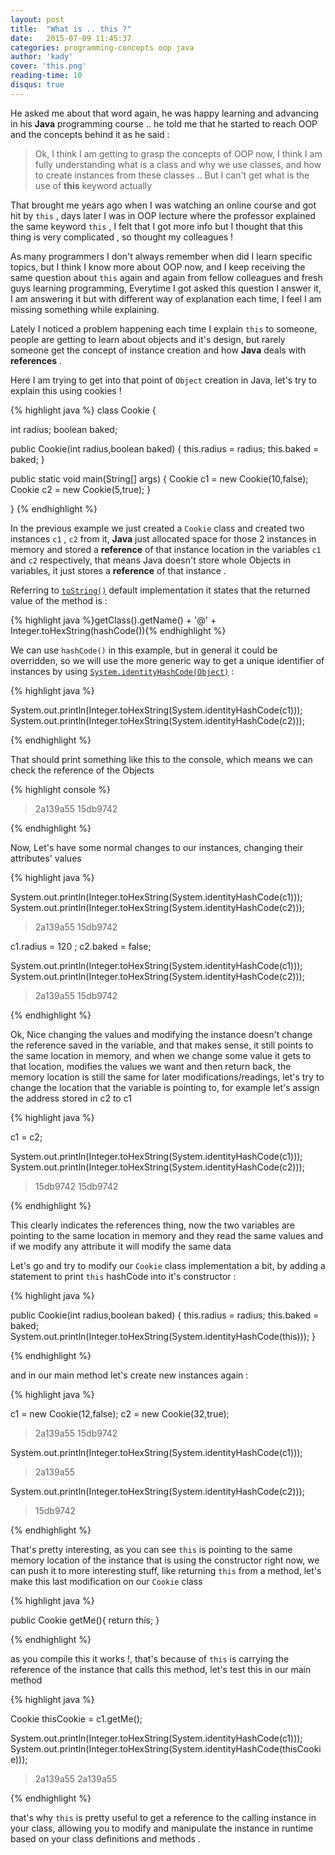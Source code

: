 ```yaml
---
layout: post
title:  "What is .. this ?"
date:   2015-07-09 11:45:37
categories: programming-concepts oop java
author: 'kady'
cover: 'this.png'
reading-time: 10
disqus: true
---
```


He asked me about that word again, he was happy learning and advancing in his **Java** programming course .. he told me that
he started to reach OOP and the concepts behind it as he said :

> Ok, I think I am getting to grasp the concepts of OOP now,
> I think I am fully understanding what is a class and why we use classes,
> and how to create instances from these classes .. But I can't get what is the use of **this** keyword actually

That brought me years ago when I was watching an online course and got hit by `this` , days later I was in OOP lecture
where the professor explained the same keyword `this` , I felt that I got more info but I thought that this thing is very complicated
, so thought my colleagues !

As many programmers I don't always remember when did I learn specific topics, but I think I know more about OOP now, and I keep receiving the
same question about `this` again and again from fellow colleagues and fresh guys learning programming, Everytime I got asked this question I answer it, I am answering it but with different way of explanation each time, I feel I am missing something while explaining.

Lately I noticed a problem happening each time I explain `this` to someone, people are getting to learn about objects
and it's design, but rarely someone get the concept of instance creation and how **Java** deals with **references** .

Here I am trying to get into that point of `Object` creation in Java, let's try to explain this using cookies !

{% highlight java %}
class Cookie {

  int radius;
  boolean baked;

  public Cookie(int radius,boolean baked) {
    this.radius = radius;
    this.baked = baked;
  }

  public static void main(String[] args) {
    Cookie c1 = new Cookie(10,false);
    Cookie c2 = new Cookie(5,true);
  }

}
{% endhighlight %}

In the previous example we just created a `Cookie` class and created two instances `c1` , `c2` from it, **Java** just allocated space for those 2 instances in memory and stored a **reference** of that instance location in the variables `c1` and `c2` respectively, that means Java doesn't store whole Objects in variables, it just stores a **reference** of that instance .

Referring to [`toString()`][toString] default implementation it states that the returned value of the method is :

{% highlight java %}getClass().getName() + '@' + Integer.toHexString(hashCode()){% endhighlight %}

We can use `hashCode()` in this example, but in general it could be overridden, so we will use the more generic way to get a unique identifier of instances by using [`System.identityHashCode(Object)`][identityHashCode] :


{% highlight java %}

System.out.println(Integer.toHexString(System.identityHashCode(c1)));
System.out.println(Integer.toHexString(System.identityHashCode(c2)));

{% endhighlight %}

That should print something like this to the console, which means we can check the reference of the Objects

{% highlight console %}    

> 2a139a55
> 15db9742

{% endhighlight %}

Now, Let's have some normal changes to our instances, changing their attributes' values

{% highlight java %}

System.out.println(Integer.toHexString(System.identityHashCode(c1)));
System.out.println(Integer.toHexString(System.identityHashCode(c2)));

> 2a139a55
> 15db9742

c1.radius = 120 ;
c2.baked = false;

System.out.println(Integer.toHexString(System.identityHashCode(c1)));
System.out.println(Integer.toHexString(System.identityHashCode(c2)));

> 2a139a55
> 15db9742


{% endhighlight %}

Ok, Nice changing the values and modifying the instance doesn't change the reference saved in the variable, and that makes sense, it still points to the same location in memory, and when we change some value it gets to that location, modifies the values we want and then return back, the memory location is still the same for later modifications/readings, let's try to change the location that the variable is pointing to, for example let's assign the address stored in c2 to c1

{% highlight java %}

c1 = c2;

System.out.println(Integer.toHexString(System.identityHashCode(c1)));
System.out.println(Integer.toHexString(System.identityHashCode(c2)));

> 15db9742
> 15db9742


{% endhighlight %}

This clearly indicates the references thing, now the two variables are pointing to the same location in memory and they read the same values and if we modify any attribute it will modify the same data

Let's go and try to modify our `Cookie` class implementation a bit, by adding a statement to print `this` hashCode into it's constructor :

{% highlight java %}

public Cookie(int radius,boolean baked) {
  this.radius = radius;
  this.baked = baked;
  System.out.println(Integer.toHexString(System.identityHashCode(this)));
}

{% endhighlight %}

and in our main method let's create new instances again :

{% highlight java %}

c1 = new Cookie(12,false);
c2 = new Cookie(32,true);

> 2a139a55
> 15db9742

System.out.println(Integer.toHexString(System.identityHashCode(c1)));

> 2a139a55

System.out.println(Integer.toHexString(System.identityHashCode(c2)));

> 15db9742

{% endhighlight %}

That's pretty interesting, as you can see `this` is pointing to the same memory location of the instance that is using the constructor right now, we can push it to more interesting stuff, like returning `this` from a method, let's make this last modification on our `Cookie` class

{% highlight java %}

public Cookie getMe(){
  return this;
}

{% endhighlight %}

as you compile this it works !, that's because of `this` is carrying the reference of the instance that calls this method, let's test this in our main method

{% highlight java %}

Cookie thisCookie = c1.getMe();

System.out.println(Integer.toHexString(System.identityHashCode(c1)));
System.out.println(Integer.toHexString(System.identityHashCode(thisCookie)));

> 2a139a55
> 2a139a55

{% endhighlight %}

that's why `this` is pretty useful to get a reference to the calling instance in your class, allowing you to modify and manipulate the instance in runtime based on your class definitions and methods .

[1]:http://www.programcreek.com/2011/11/what-do-java-objects-look-like-in-memory/

[toString]:http://docs.oracle.com/javase/7/docs/api/java/lang/Object.html#toString()

[identityHashCode]:http://docs.oracle.com/javase/7/docs/api/java/lang/System.html#identityHashCode(java.lang.Object)
